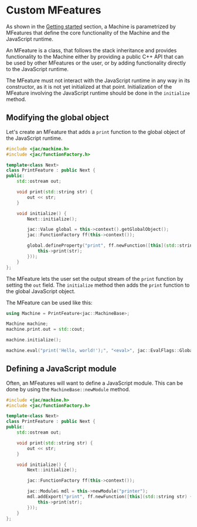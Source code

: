 # Custom MFeatures

As shown in the [Getting started](/getting-started) section, a Machine is parametrized by MFeatures that
define the core functionality of the Machine and the JavaScript runtime.

An MFeature is a class, that follows the stack inheritance and provides functionality to the Machine either
by providing a public C++ API that can be used by other MFeatures or the user, or by adding functionality
directly to the JavaScript runtime.

The MFeature must not interact with the JavaScript runtime in any way in its constructor, as it is not yet
initialized at that point. Initialization of the MFeature involving the JavaScript runtime should be done
in the `initialize` method.

## Modifying the global object

Let's create an MFeature that adds a `print` function to the global object of the JavaScript runtime.

```cpp
#include <jac/machine.h>
#include <jac/functionFactory.h>

template<class Next>
class PrintFeature : public Next {
public:
    std::ostream out;

    void print(std::string str) {
        out << str;
    }

    void initialize() {
        Next::initialize();

        jac::Value global = this->context().getGlobalObject();
        jac::FunctionFactory ff(this->context());

        global.defineProperty("print", ff.newFunction([this](std::string str) {
            this->print(str);
        }));
    }
};
```

The MFeature lets the user set the output stream of the `print` function by setting the `out` field.
The `initialize` method then adds the `print` function to the global JavaScript object.

The MFeature can be used like this:

```cpp
using Machine = PrintFeature<jac::MachineBase>;

Machine machine;
machine.print.out = std::cout;

machine.initialize();

machine.eval("print('Hello, world!');", "<eval>", jac::EvalFlags::Global);
```

## Defining a JavaScript module

Often, an MFeatures will want to define a JavaScript module. This can be done by using the
`MachineBase::newModule` method.

```cpp
#include <jac/machine.h>
#include <jac/functionFactory.h>

template<class Next>
class PrintFeature : public Next {
public:
    std::ostream out;

    void print(std::string str) {
        out << str;
    }

    void initialize() {
        Next::initialize();

        jac::FunctionFactory ff(this->context());

        jac::Module& mdl = this->newModule("printer");
        mdl.addExport("print", ff.newFunction([this](std::string str) {
            this->print(str);
        }));
    }
};
```
